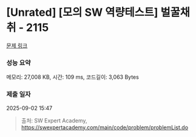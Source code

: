 # [Unrated] [모의 SW 역량테스트] 벌꿀채취 - 2115 

[문제 링크](https://swexpertacademy.com/main/code/problem/problemDetail.do?contestProbId=AV5V4A46AdIDFAWu) 

### 성능 요약

메모리: 27,008 KB, 시간: 109 ms, 코드길이: 3,063 Bytes

### 제출 일자

2025-09-02 15:47



> 출처: SW Expert Academy, https://swexpertacademy.com/main/code/problem/problemList.do